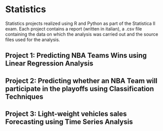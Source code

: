 # Statistics
Statistics projects realized using R and Python as part of the Statistica II exam. 
Each project contains a report (written in italian), a .csv file containing the data on which the analysis was carried out and the source files used for the analysis.

## Project 1: Predicting NBA Teams Wins using Linear Regression Analysis

## Project 2: Predicting whether an NBA Team will participate in the playoffs using Classification Techniques

## Project 3: Light-weight vehicles sales Forecasting using Time Series Analysis
